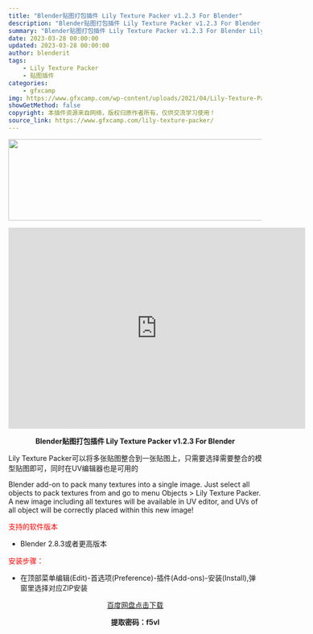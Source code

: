 ```yaml
---
title: "Blender贴图打包插件 Lily Texture Packer v1.2.3 For Blender"
description: "Blender贴图打包插件 Lily Texture Packer v1.2.3 For Blender Lily Texture Packer可以将多张贴图整合到一张贴图上，只需要选择需要整合的模型..."
summary: "Blender贴图打包插件 Lily Texture Packer v1.2.3 For Blender Lily Texture Packer可以将多张贴图整合到一张贴图上，只需要选择需要整合的模型..."
date: 2023-03-28 00:00:00
updated: 2023-03-28 00:00:00
author: blenderit
tags: 
    - Lily Texture Packer
    - 贴图插件
categories:
    - gfxcamp
img: https://www.gfxcamp.com/wp-content/uploads/2021/04/Lily-Texture-Packer-v1.1.3-For-Blender.jpg
showGetMethod: false
copyright: 本插件资源来自网络，版权归原作者所有，仅供交流学习使用！
source_link: https://www.gfxcamp.com/lily-texture-packer/
---
```

<div><p><img decoding="async" class="aligncenter size-full wp-image-94713" src="https://www.gfxcamp.com/wp-content/uploads/2021/04/Lily-Texture-Packer-v1.1.3-For-Blender.jpg" data-src="https://www.gfxcamp.com/wp-content/uploads/2021/04/Lily-Texture-Packer-v1.1.3-For-Blender.jpg" alt="" width="590" height="162" data-srcset="https://www.gfxcamp.com/wp-content/uploads/2021/04/Lily-Texture-Packer-v1.1.3-For-Blender.jpg 590w, https://www.gfxcamp.com/wp-content/uploads/2021/04/Lily-Texture-Packer-v1.1.3-For-Blender-150x41.jpg 150w" data-sizes="(max-width: 590px) 100vw, 590px"></p><p style="text-align: center;"><iframe loading="lazy" src="https://player.youku.com/embed/XNTEzODE0Njc1Ng==" width="590" height="400" frameborder="0" allowfullscreen="allowfullscreen"></iframe></p><p style="text-align: center;"><strong>Blender贴图打包插件 Lily Texture Packer v1.2.3 For Blender</strong></p><p>Lily Texture Packer可以将多张贴图整合到一张贴图上，只需要选择需要整合的模型贴图即可，同时在UV编辑器也是可用的</p><p>Blender add-on to pack many textures into a single image. Just select all objects to pack textures from and go to menu Objects &gt; Lily Texture Packer. A new image including all textures will be available in UV editor, and UVs of all object will be correctly placed within this new image!</p><p><span style="color: #ff0000;">支持的软件版本</span></p><ul>
<li>Blender 2.8.3或者更高版本</li>
</ul><p><span style="color: #ff0000;">安装步骤：</span></p><ul>
<li>在顶部菜单编辑(Edit)-首选项(Preference)-插件(Add-ons)-安装(Install),弹窗里选择对应ZIP安装</li>
</ul><p style="text-align: center;"><a class="maxbutton-3 maxbutton maxbutton-baidu" target="_blank" rel="noopener" href="https://pan.baidu.com/s/1HJXQH0qWlv2o2aZ46cBlvw?pwd=f5vl"><span class="mb-text">百度网盘点击下载</span></a></p><p style="text-align: center;"><strong>提取密码：f5vl</strong></p></div>